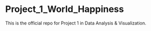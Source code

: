 # Project_1_World_Happiness
This is the official repo for Project 1 in Data Analysis &amp; Visualization.
